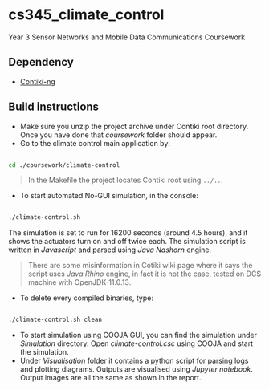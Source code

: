 # cs345_climate_control

Year 3 Sensor Networks and Mobile Data Communications Coursework

## Dependency

- [Contiki-ng](https://github.com/contiki-ng/contiki-ng)

## Build instructions

- Make sure you unzip the project archive under Contiki root directory. Once you have done that *coursework* folder should appear.
- Go to the climate control main application by:

```sh

cd ./coursework/climate-control

```

> In the Makefile the project locates Contiki root using `../..`.

- To start automated No-GUI simulation, in the console:

```sh

./climate-control.sh

```

The simulation is set to run for 16200 seconds (around 4.5 hours), and it shows the actuators turn on and off twice each. The simulation script is written in *Javascript* and parsed using *Java Nashorn* engine.

> There are some misinformation in Cotiki wiki page where it says the script uses *Java Rhino* engine, in fact it is not the case, tested on DCS machine with OpenJDK-11.0.13.

- To delete every compiled binaries, type:

```sh

./climate-control.sh clean

```

- To start simulation using COOJA GUI, you can find the simulation under *Simulation* directory. Open *climate-control.csc* using COOJA and start the simulation.
- Under *Visualisation* folder it contains a python script for parsing logs and plotting diagrams. Outputs are visualised using *Jupyter notebook*. Output images are all the same as shown in the report.
